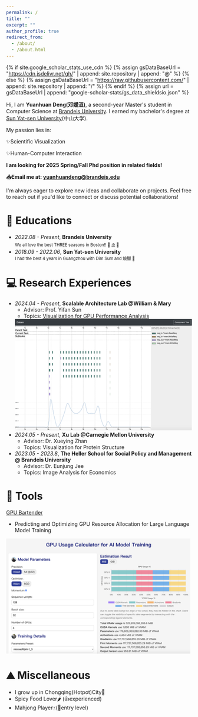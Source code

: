 ```yaml
---
permalink: /
title: ""
excerpt: ""
author_profile: true
redirect_from: 
  - /about/
  - /about.html
---
```


{% if site.google_scholar_stats_use_cdn %}
{% assign gsDataBaseUrl = "https://cdn.jsdelivr.net/gh/" | append: site.repository | append: "@" %}
{% else %}
{% assign gsDataBaseUrl = "https://raw.githubusercontent.com/" | append: site.repository | append: "/" %}
{% endif %}
{% assign url = gsDataBaseUrl | append: "google-scholar-stats/gs_data_shieldsio.json" %}

<span class='anchor' id='about-me'></span>
Hi, I am <strong>Yuanhuan Deng(邓媛洹)</strong>, a second-year Master's student in Computer Science at [Brandeis University](https://www.brandeis.edu/). I earned my bachelor's degree at [Sun Yat-sen University](https://www.sysu.edu.cn/)(中山大学).

My passion lies in:

✨Scientific Visualization

✨Human-Computer Interaction


<strong class="red-text">I am looking for 2025 Spring/Fall Phd position in related fields! </strong>

<strong> 📥Email me at: [yuanhuandeng@brandeis.edu](yuanhuandeng@brandeis.edu)</strong>

I'm always eager to explore new ideas and collaborate on projects. Feel free to reach out if you'd like to connect or discuss potential collaborations!

<!-- My research interest includes data visualization and computational social science.  <a href=''>google scholar citations <strong><span id='total_cit'></span></strong></a> (You can also use google scholar badge <a href='https://scholar.google.com/citations?user=DhtAFkwAAAAJ'><img src="https://img.shields.io/endpoint?url={{ url | url_encode }}&logo=Google%20Scholar&labelColor=f6f6f6&color=9cf&style=flat&label=citations"></a>). -->

<!-- 
# 🔥 News
- *2024.08*: &nbsp;🎉🎉 My personal website launched :)

# 📝 Publications 

<div class='paper-box'><div class='paper-box-image'><div><div class="badge">CVPR 2016</div><img src='images/500x300.png' alt="sym" width="100%"></div></div>
<div class='paper-box-text' markdown="1">

[Deep Residual Learning for Image Recognition](https://openaccess.thecvf.com/content_cvpr_2016/papers/He_Deep_Residual_Learning_CVPR_2016_paper.pdf)

**Kaiming He**, Xiangyu Zhang, Shaoqing Ren, Jian Sun

[**Project**](https://scholar.google.com/citations?view_op=view_citation&hl=zh-CN&user=DhtAFkwAAAAJ&citation_for_view=DhtAFkwAAAAJ:ALROH1vI_8AC) <strong><span class='show_paper_citations' data='DhtAFkwAAAAJ:ALROH1vI_8AC'></span></strong>
- Lorem ipsum dolor sit amet, consectetur adipiscing elit. Vivamus ornare aliquet ipsum, ac tempus justo dapibus sit amet. 
</div>
</div> -->
<!-- 
- [Lorem ipsum dolor sit amet, consectetur adipiscing elit. Vivamus ornare aliquet ipsum, ac tempus justo dapibus sit amet](https://github.com), A, B, C, **CVPR 2020**

# 🎖 Honors and Awards
- *2021.10* Lorem ipsum dolor sit amet, consectetur adipiscing elit. Vivamus ornare aliquet ipsum, ac tempus justo dapibus sit amet. 
- *2021.09* Lorem ipsum dolor sit amet, consectetur adipiscing elit. Vivamus ornare aliquet ipsum, ac tempus justo dapibus sit amet.  -->
<span class='anchor' id='educations'></span>
# 📖 Educations
- *2022.08 - Present*, <strong>Brandeis University</strong><br>
  <span style="font-size: 0.8em;">We all love the best THREE seasons in Boston!! 🌼 ⛱️ 🍂</span>
- *2018.09 - 2022.06*, <strong>Sun Yat-sen University</strong><br>
  <span style="font-size: 0.8em;">I had the best 4 years in Guangzhou with Dim Sum and 燒臘 🥡</span>

<!-- # 💬 Invited Talks
- *2021.06*, Lorem ipsum dolor sit amet, consectetur adipiscing elit. Vivamus ornare aliquet ipsum, ac tempus justo dapibus sit amet. 
- *2021.03*, Lorem ipsum dolor sit amet, consectetur adipiscing elit. Vivamus ornare aliquet ipsum, ac tempus justo dapibus sit amet.  \| [\[video\]](https://github.com/) -->
<span class='anchor' id='research-experiences'></span>
# 💻 Research Experiences
- *2024.04 - Present*, <strong>Scalable Architecture Lab @William & Mary</strong>
  - Advisor: Prof. Yifan Sun
  - Topics: [Visualization for GPU Performance Analysis](https://github.com/sarchlab/akita)
  <img src="assets/daisen.png" alt="GPU Performance Data Visualization" width=500>
- *2024.05 - Present*, <strong>Xu Lab @Carnegie Mellon University</strong>
  - Advisor: Dr. Xueying Zhan
  - Topics: Visualization for Protein Structure
- *2023.05 - 2023.8*, 
<strong>The Heller School for Social Policy and Management @ Brandeis University</strong>
  - Advisor: Dr. Eunjung Jee
  - Topics: Image Analysis for Economics

<span class='anchor' id='sideprojects'></span>
# 🤔 Tools
[GPU Bartender](https://github.com/lwaekfjlk/gpu-bartender/tree/main)<br>
  - Predicting and Optimizing GPU Resource Allocation for Large Language Model Training
  <img src="assets/bartender.png" alt="GPU Resource Allocation" width=500>

<span class='anchor' id='miscellaneous'></span>
# ⛰️ Miscellaneous
- I grow up in Chongqing(Hotpot)City🍲 
- Spicy Food Lover🌶️ (👍experienced)
- Mahjong Player🀄️(💪entry level)
